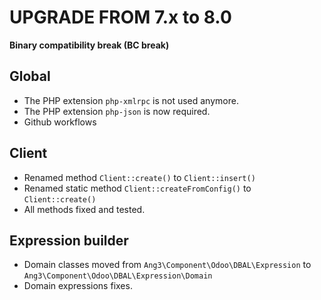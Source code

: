 UPGRADE FROM 7.x to 8.0
=======================

**Binary compatibility break (BC break)**

Global
------

- The PHP extension ```php-xmlrpc``` is not used anymore.
- The PHP extension ```php-json``` is now required.
- Github workflows

Client
------

- Renamed method ```Client::create()``` to ```Client::insert()```
- Renamed static method ```Client::createFromConfig()``` to ```Client::create()```
- All methods fixed and tested.

Expression builder
------------------

- Domain classes moved from `Ang3\Component\Odoo\DBAL\Expression` to `Ang3\Component\Odoo\DBAL\Expression\Domain`
- Domain expressions fixes.